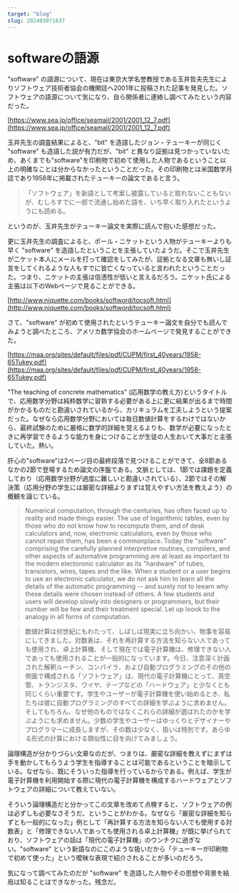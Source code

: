 ```yaml
---
target: "blog"
slug: 202403071637
---
```


# softwareの語源

"software" の語源について、現在は東京大学名誉教授である玉井哲夫先生によりソフトウェア技術者協会の機関誌へ2001年に投稿された記事を発見した。ソフトウェアの語源について気になり、自ら関係者に連絡し調べてみたという内容だった。

[https://www.sea.jp/office/seamail/2001/2001_12_7.pdf](https://www.sea.jp/office/seamail/2001/2001_12_7.pdf)

玉井先生の調査結果によると、"bit" を造語したジョン・テューキーが同じく "software" も造語した説が有力だが、"bit" と異なり証拠は見つかっていないため、あくまでも"software"を印刷物で初めて使用した人物であるということ以上の明確なことは分からなかったということだった。その印刷物とは米国数学月誌であり1958年に掲載されたテューキーの論文であると言う。

>「ソフトウェア」を新語として考案し披露していると取れないこともないが、むしろすでに一部で流通し始めた語を、いち早く取り入れたというようにも読める。

というのが、玉井先生がテューキー論文を実際に読んで抱いた感想だった。

更に玉井先生の調査によると、ポール・ニケットという人物がテューキーよりも早く "software" を造語したということを主張していたようだ。そこで玉井先生が二ケット本人にメールを打って確認をしてみたが、証拠となる文章も無いし証言をしてくれるような人もすでに皆亡くなっていると言われたということだった。つまり、ニケットの主張は信憑性が低いと言えるだろう。ニケット氏による主張は以下のWebページで見ることができる。

[http://www.niquette.com/books/softword/tocsoft.html](http://www.niquette.com/books/softword/tocsoft.html)

さて、"software" が初めて使用されたというテューキー論文を自分でも読んでみようと調べたところ、アメリカ数学協会のホームページで発見することができた。

[https://maa.org/sites/default/files/pdf/CUPM/first_40years/1958-65Tukey.pdf](https://maa.org/sites/default/files/pdf/CUPM/first_40years/1958-65Tukey.pdf)

"The teaching of concrete mathematics" (応用数学の教え方)というタイトルで、応用数学分野は純粋数学に習熟する必要がある上に更に結果が出るまで時間がかかるものだと勘違いされているから、カリキュラムを工夫しようという提案だった。なぜなら応用数学分野においては毎日数値計算をするわけではないから、最終試験のために厳格に数学的詳細を覚えるよりも、数学が必要になったときに再学習できるような能力を身につけることが生徒の人生おいて大事だと主張していた。熱い。

肝心の"software"は2ページ目の最終段落で見つけることができて、全8節あるなかの2節で登場するため論文の序盤である。文脈としては、1節では課題を定義しており（応用数学分野が過度に難しいと勘違いされている）、2節ではその解決策（応用分野の学生には厳密な詳細よりまずは覚えやすい方法を教えよう）の概観を論じている。

> Numerical computation, through the centuries, has often faced up to reality and made things easier. The use of logarithmic tables, even by those who do not know how to recompute them, and of desk calculators and, now, electronic calculators, even by those who cannot repair them, has been a commonplace. Today the "software" comprising the carefully planned interpretive routines, compilers, and other aspects of automative programming are at least as important to the modern electoronic calculator as its "hardware" of tubes, transistors, wires, tapes and the like. When a student or a user begins to use an electronic calculator, we do not ask him to learn all the details of the automatic programming -- and surely not to leearn why these details were chosen instead of others. A few students and users will develop slowly into designers or programmers, but their number will be few and their treatment special. Let up loook to the analogy in all forms of computation.

> 数値計算は何世紀にもわたって、しばしば現実に立ち向かい、物事を容易にしてきました。対数表は、それを再計算する方法を知らない人であっても使用され、卓上計算機、そして現在では電子計算機は、修理できない人であっても使用されることが一般的になっています。今日、注意深く計画された解釈ルーチン、コンパイラ、および自動プログラミングのその他の側面で構成される「ソフトウェア」は、現代の電子計算機にとって、真空管、トランジスタ、ワイヤ、テープなどの「ハードウェア」と少なくとも同じくらい重要です。学生やユーザーが電子計算機を使い始めるとき、私たちは彼に自動プログラミングのすべての詳細を学ぶように求めません。そしてもちろん、なぜ他のものではなくこれらの詳細が選ばれたのかを学ぶようにも求めません。少数の学生やユーザーはゆっくりとデザイナーやプログラマーに成長しますが、その数は少なく、扱いは特別です。あらゆる形式の計算における類似性に目を向けてみましょう。

論理構造が分かりづらい文章なのだが、つまりは、厳密な詳細を教えずにまずは手を動かしてもらうよう学生を指導することは可能であるということを暗示している。なぜなら、既にそういった指導を行っているからである。例えば、学生が電子計算機を利用開始する際に現代の電子計算機を構成するハードウェアとソフトウェアの詳細について教えていない。

そういう論理構造だと分かってこの文章を改めて点検すると、ソフトウェアの例は必ずしも必要なさそうだ、ということがわかる。なぜなら「厳密な詳細を知らずとも一般的になった」例として「再計算する方法を知らない人でも使用する対数表」と「修理できない人であっても使用される卓上計算機」が既に挙げられており、ソフトウェアの話は「現代の電子計算機」のウンチクに過ぎない。"software" という新語なのにこのような扱いだから「テューキーが印刷物で初めて使った」という曖昧な表現で紹介されることが多いのだろう。

気になって調べてみたのだが "software" を造語した人物やその思想や背景を結局は知ることはできなかった。残念だ。

